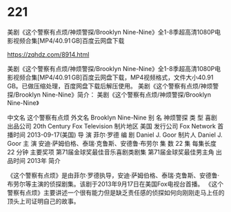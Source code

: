 # 221
美剧《这个警察有点烦/神烦警探/Brooklyn Nine-Nine》全1-8季超高清1080P电影视频合集[MP4/40.91 GB]百度云网盘下载

https://zqhdz.com/8914.html

美剧《这个警察有点烦/神烦警探/Brooklyn Nine-Nine》全1-8季超高清1080P电影视频合集[MP4/40.91 GB]百度云网盘下载，MP4视频格式，文件大小40.91 GB。已做压缩处理，百度网盘下载后解压使用。
美剧《这个警察有点烦/神烦警探/Brooklyn Nine-Nine》简介：
美剧《这个警察有点烦/神烦警探/Brooklyn Nine-Nine》

中文名
这个警察有点烦
外文名
Brooklyn Nine-Nine
别    名
神烦警探
类    型
喜剧
出品公司
20th Century Fox Television
制片地区
美国
发行公司
Fox Network
首播时间
2013-09-17(美国)
导    演
菲尔·罗德
编    剧
Daniel J. Goor
制片人
Daniel J. Goor
主    演
安迪·萨姆伯格、泰瑞·克鲁斯、安德鲁·布劳尔
集    数
22 集
每集长度
22 分钟
主要奖项
第71届金球奖最佳音乐喜剧类剧集
第71届金球奖最佳男主角
出品时间
2013年
简介

《这个警察有点烦》是由菲尔·罗德执导，安迪·萨姆伯格、泰瑞·克鲁斯、安德鲁·布劳尔等主演的侦探剧集。该剧于2013年9月17日在美国Fox电视台首播。
《这个警察有点烦》主要讲述一个很有能力但是缺乏责任感的侦探如何向刚刚走马上任的顶头上司证明自己的故事。

